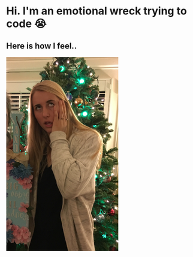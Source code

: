 # Hi. I'm an emotional wreck trying to code :sob:

## Here is how I feel..

![Rock Bottom](images/pic1.png)
